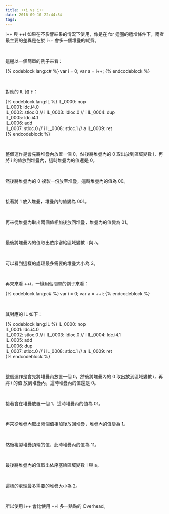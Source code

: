 ```yaml
---
title: ++i vs i++
date: 2016-09-10 22:44:54
tags:
---
```


i++ 與 ++i 如果在不影響結果的情況下使用，像是在 for 迴圈的遞增條件下，兩者最主要的差異是在於 i++ 會多一個堆疊的耗費。  

<!-- More -->

<br/>


這邊以一個簡單的例子來看：  

{% codeblock lang:c# %}
var i = 0;
var a = i++;
{% endcodeblock %}

<br/>


對應的 IL 如下：  

{% codeblock lang:IL %}
IL_0000:  nop         
IL_0001:  ldc.i4.0    
IL_0002:  stloc.0     // i
IL_0003:  ldloc.0     // i
IL_0004:  dup         
IL_0005:  ldc.i4.1    
IL_0006:  add         
IL_0007:  stloc.0     // i
IL_0008:  stloc.1     // a
IL_0009:  ret        
{% endcodeblock %}

<br/>


整個運作是會先將堆疊內放置一個 0，然後將堆疊內的 0 取出放到區域變數 i，再將 i 的值放到堆疊內，這時堆疊內的值還是 0。

<br/>


然後將堆疊內的 0 複製一份放至堆疊，這時堆疊內的值為 00。  

<br/>


接著將 1 放入堆疊，堆疊內的值變為 001。  

<br/>


再來從堆疊內取出兩個值相加後放回堆疊，堆疊內的值變為 01。  

<br/>


最後將堆疊內的值取出依序塞給區域變數 i 與 a。  

<br/>


可以看到這樣的處理最多需要的堆疊大小為 3。  

<br/>


再來來看 ++i，一樣用個間單的例子來看：    

{% codeblock lang:c# %}
var i = 0;
var a = ++i;
{% endcodeblock %}

<br/>


其對應的 IL 如下：  

{% codeblock lang:IL %}
IL_0000:  nop         
IL_0001:  ldc.i4.0    
IL_0002:  stloc.0     // i
IL_0003:  ldloc.0     // i
IL_0004:  ldc.i4.1    
IL_0005:  add         
IL_0006:  dup         
IL_0007:  stloc.0     // i
IL_0008:  stloc.1     // a
IL_0009:  ret   
{% endcodeblock %}

<br/>


整個運作是會先將堆疊內放置一個 0，然後將堆疊內的 0 取出放到區域變數 i，再將 i 的值
放到堆疊內，這時堆疊內的值還是 0。

<br/>


接著會在堆疊放置一個 1，這時堆疊內的值為 01。  

<br/>


再來從堆疊內取出兩個值相加後放回堆疊，堆疊內的值變為 1。  

<br/>


然後複製堆疊頂端的值，此時堆疊內的值為 11。  

<br/>


最後將堆疊內的值取出依序塞給區域變數 i 與 a。  

<br/>


這樣的處理最多需要的堆疊大小為 2。  

<br/>


所以使用 i++ 會比使用 ++i 多一點點的 Overhead。  
